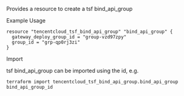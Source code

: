 Provides a resource to create a tsf bind_api_group

Example Usage

```hcl
resource "tencentcloud_tsf_bind_api_group" "bind_api_group" {
  gateway_deploy_group_id = "group-vzd97zpy"
  group_id = "grp-qp0rj3zi"
}
```

Import

tsf bind_api_group can be imported using the id, e.g.

```
terraform import tencentcloud_tsf_bind_api_group.bind_api_group bind_api_group_id
```